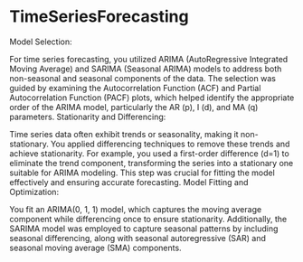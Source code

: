 # TimeSeriesForecasting
Model Selection:

For time series forecasting, you utilized ARIMA (AutoRegressive Integrated Moving Average) and SARIMA (Seasonal ARIMA) models to address both non-seasonal and seasonal components of the data. The selection was guided by examining the Autocorrelation Function (ACF) and Partial Autocorrelation Function (PACF) plots, which helped identify the appropriate order of the ARIMA model, particularly the AR (p), I (d), and MA (q) parameters.
Stationarity and Differencing:

Time series data often exhibit trends or seasonality, making it non-stationary. You applied differencing techniques to remove these trends and achieve stationarity. For example, you used a first-order difference (d=1) to eliminate the trend component, transforming the series into a stationary one suitable for ARIMA modeling. This step was crucial for fitting the model effectively and ensuring accurate forecasting.
Model Fitting and Optimization:

You fit an ARIMA(0, 1, 1) model, which captures the moving average component while differencing once to ensure stationarity. Additionally, the SARIMA model was employed to capture seasonal patterns by including seasonal differencing, along with seasonal autoregressive (SAR) and seasonal moving average (SMA) components.
